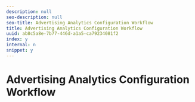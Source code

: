 ```yaml
---
description: null
seo-description: null
seo-title: Advertising Analytics Configuration Workflow
title: Advertising Analytics Configuration Workflow
uuid: ab8c5a8e-7b77-446d-a1a5-ca79234081f2
index: y
internal: n
snippet: y
---
```


# Advertising Analytics Configuration Workflow

